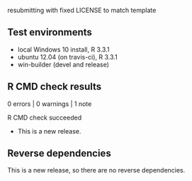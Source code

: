 resubmitting with fixed LICENSE to match template

## Test environments
* local Windows 10 install, R 3.3.1
* ubuntu 12.04 (on travis-ci), R 3.3.1
* win-builder (devel and release)

## R CMD check results

0 errors | 0 warnings | 1 note

R CMD check succeeded

* This is a new release.

## Reverse dependencies

This is a new release, so there are no reverse dependencies.


